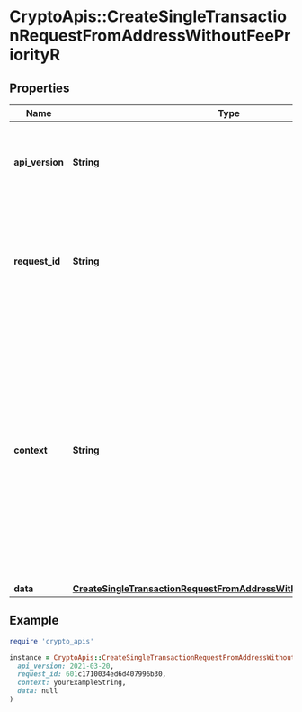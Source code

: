 # CryptoApis::CreateSingleTransactionRequestFromAddressWithoutFeePriorityR

## Properties

| Name | Type | Description | Notes |
| ---- | ---- | ----------- | ----- |
| **api_version** | **String** | Specifies the version of the API that incorporates this endpoint. |  |
| **request_id** | **String** | Defines the ID of the request. The &#x60;requestId&#x60; is generated by Crypto APIs and it&#39;s unique for every request. |  |
| **context** | **String** | In batch situations the user can use the context to correlate responses with requests. This property is present regardless of whether the response was successful or returned as an error. &#x60;context&#x60; is specified by the user. | [optional] |
| **data** | [**CreateSingleTransactionRequestFromAddressWithoutFeePriorityRData**](CreateSingleTransactionRequestFromAddressWithoutFeePriorityRData.md) |  |  |

## Example

```ruby
require 'crypto_apis'

instance = CryptoApis::CreateSingleTransactionRequestFromAddressWithoutFeePriorityR.new(
  api_version: 2021-03-20,
  request_id: 601c1710034ed6d407996b30,
  context: yourExampleString,
  data: null
)
```

